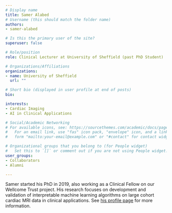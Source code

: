 ```yaml
---
# Display name
title: Samer Alabed
# Username (this should match the folder name)
authors:
- samer-alabed

# Is this the primary user of the site?
superuser: false

# Role/position
role: Clinical Lecturer at University of Sheffield (past PhD Student) 

# Organizations/Affiliations
organizations:
- name: University of Sheffield
  url: ""

# Short bio (displayed in user profile at end of posts)
bio: 

interests:
- Cardiac Imaging
- AI in Clinical Applications

# Social/Academic Networking
# For available icons, see: https://sourcethemes.com/academic/docs/page-builder/#icons
#   For an email link, use "fas" icon pack, "envelope" icon, and a link in the
#   form "mailto:your-email@example.com" or "#contact" for contact widget.

# Organizational groups that you belong to (for People widget)
#   Set this to `[]` or comment out if you are not using People widget.
user_groups:
- Collaborators
- Alumni

---
```


Samer started his PhD in 2019, also working as a Clinical Fellow on our Wellcome Trust project. His research focuses on development and validation of interpretable machine learning algorithms on large cohort cardiac MRI data in clinical applications. See [his profile page](https://www.sheffield.ac.uk/medicine/people/iicd/samer-alabed) for more information.
